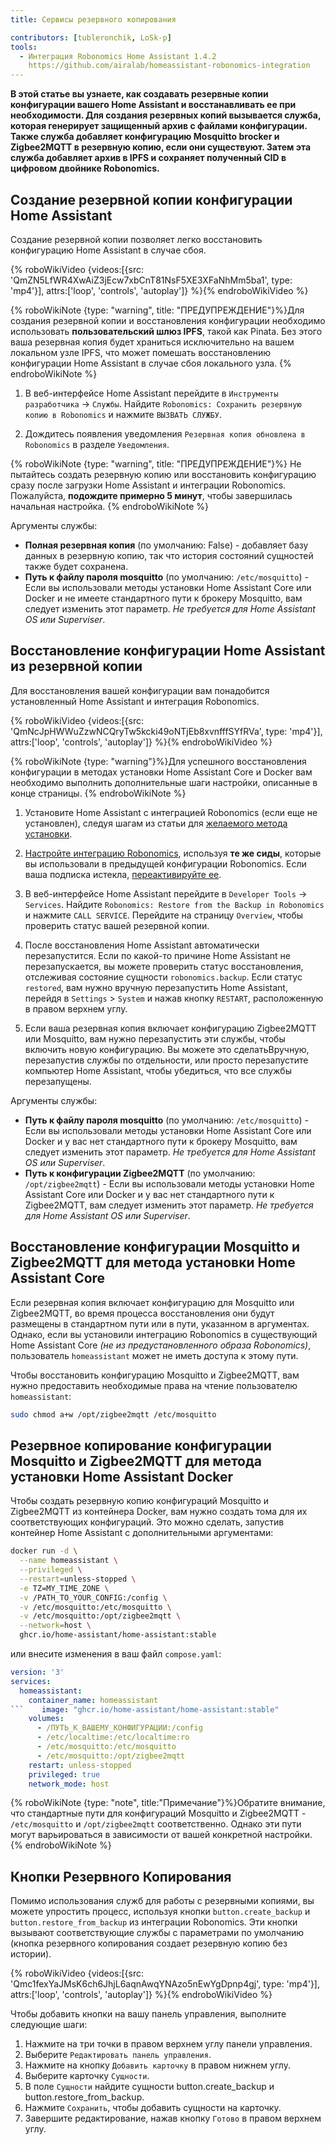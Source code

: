 ```yaml
---
title: Сервисы резервного копирования

contributors: [tubleronchik, LoSk-p]
tools:
  - Интеграция Robonomics Home Assistant 1.4.2
    https://github.com/airalab/homeassistant-robonomics-integration
---
```


**В этой статье вы узнаете, как создавать резервные копии конфигурации вашего Home Assistant и восстанавливать ее при необходимости. Для создания резервных копий вызывается служба, которая генерирует защищенный архив с файлами конфигурации. Также служба добавляет конфигурацию Mosquitto brocker и Zigbee2MQTT в резервную копию, если они существуют. Затем эта служба добавляет архив в IPFS и сохраняет полученный CID в цифровом двойнике Robonomics.**
## Создание резервной копии конфигурации Home Assistant

Создание резервной копии позволяет легко восстановить конфигурацию Home Assistant в случае сбоя.

{% roboWikiVideo {videos:[{src: 'QmZN5LfWR4XwAiZ3jEcw7xbCnT81NsF5XE3XFaNhMm5ba1', type: 'mp4'}], attrs:['loop', 'controls', 'autoplay']} %}{% endroboWikiVideo %}

{% roboWikiNote {type: "warning", title: "ПРЕДУПРЕЖДЕНИЕ"}%}Для создания резервной копии и восстановления конфигурации необходимо использовать **пользовательский шлюз IPFS**, такой как Pinata. Без этого ваша резервная копия будет храниться исключительно на вашем локальном узле IPFS, что может помешать восстановлению конфигурации Home Assistant в случае сбоя локального узла.
{% endroboWikiNote %}

1. В веб-интерфейсе Home Assistant перейдите в `Инструменты разработчика` -> `Службы`. Найдите `Robonomics: Сохранить резервную копию в Robonomics` и нажмите `ВЫЗВАТЬ СЛУЖБУ`.

2. Дождитесь появления уведомления `Резервная копия обновлена в Robonomics` в разделе `Уведомления`.


{% roboWikiNote {type: "warning", title: "ПРЕДУПРЕЖДЕНИЕ"}%} Не пытайтесь создать резервную копию или восстановить конфигурацию сразу после загрузки Home Assistant и интеграции Robonomics. Пожалуйста, **подождите примерно 5 минут**, чтобы завершилась начальная настройка. {% endroboWikiNote %}

Аргументы службы:
- **Полная резервная копия** (по умолчанию: False) - добавляет базу данных в резервную копию, так что история состояний сущностей также будет сохранена.
- **Путь к файлу пароля mosquitto** (по умолчанию: `/etc/mosquitto`) - Если вы использовали методы установки Home Assistant Core или Docker и не имеете стандартного пути к брокеру Mosquitto, вам следует изменить этот параметр. *Не требуется для Home Assistant OS или Superviser*.

## Восстановление конфигурации Home Assistant из резервной копии

Для восстановления вашей конфигурации вам понадобится установленный Home Assistant и интеграция Robonomics.

{% roboWikiVideo {videos:[{src: 'QmNcJpHWWuZzwNCQryTw5kcki49oNTjEb8xvnfffSYfRVa', type: 'mp4'}], attrs:['loop', 'controls', 'autoplay']} %}{% endroboWikiVideo %}

{% roboWikiNote {type: "warning"}%}Для успешного восстановления конфигурации в методах установки Home Assistant Core и Docker вам необходимо выполнить дополнительные шаги настройки, описанные в конце страницы.
{% endroboWikiNote %}

1. Установите Home Assistant с интеграцией Robonomics (если еще не установлен), следуя шагам из статьи для [желаемого метода установки](https://wiki.robonomics.network/docs/robonomics-smart-home-overview/#start-here-your-smart-home).

2. [Настройте интеграцию Robonomics](https://wiki.robonomics.network/docs/robonomics-hass-integration), используя **те же сиды**, которые вы использовали в предыдущей конфигурации Robonomics. Если ваша подписка истекла, [переактивируйте ее](https://wiki.robonomics.network/docs/sub-activate).

3. В веб-интерфейсе Home Assistant перейдите в `Developer Tools` -> `Services`. Найдите `Robonomics: Restore from the Backup in Robonomics` и нажмите `CALL SERVICE`. Перейдите на страницу `Overview`, чтобы проверить статус вашей резервной копии.

4. После восстановления Home Assistant автоматически перезапустится. Если по какой-то причине Home Assistant не перезапускается, вы можете проверить статус восстановления, отслеживая состояние сущности `robonomics.backup`. Если статус `restored`, вам нужно вручную перезапустить Home Assistant, перейдя в `Settings` > `System` и нажав кнопку `RESTART`, расположенную в правом верхнем углу.

5. Если ваша резервная копия включает конфигурацию Zigbee2MQTT или Mosquitto, вам нужно перезапустить эти службы, чтобы включить новую конфигурацию. Вы можете это сделатьВручную, перезапустив службы по отдельности, или просто перезапустите компьютер Home Assistant, чтобы убедиться, что все службы перезапущены.

Аргументы службы:
- **Путь к файлу пароля mosquitto** (по умолчанию: `/etc/mosquitto`) - Если вы использовали методы установки Home Assistant Core или Docker и у вас нет стандартного пути к брокеру Mosquitto, вам следует изменить этот параметр. *Не требуется для Home Assistant OS или Superviser*.
- **Путь к конфигурации Zigbee2MQTT** (по умолчанию: `/opt/zigbee2mqtt`) - Если вы использовали методы установки Home Assistant Core или Docker и у вас нет стандартного пути к Zigbee2MQTT, вам следует изменить этот параметр. *Не требуется для Home Assistant OS или Superviser*.

## Восстановление конфигурации Mosquitto и Zigbee2MQTT для метода установки Home Assistant Core

Если резервная копия включает конфигурацию для Mosquitto или Zigbee2MQTT, во время процесса восстановления они будут размещены в стандартном пути или в пути, указанном в аргументах. Однако, если вы установили интеграцию Robonomics в существующий Home Assistant Core *(не из предустановленного образа Robonomics)*, пользователь `homeassistant` может не иметь доступа к этому пути.

Чтобы восстановить конфигурацию Mosquitto и Zigbee2MQTT, вам нужно предоставить необходимые права на чтение пользователю `homeassistant`:

```bash
sudo chmod a+w /opt/zigbee2mqtt /etc/mosquitto
```

## Резервное копирование конфигурации Mosquitto и Zigbee2MQTT для метода установки Home Assistant Docker

Чтобы создать резервную копию конфигураций Mosquitto и Zigbee2MQTT из контейнера Docker, вам нужно создать тома для их соответствующих конфигураций. Это можно сделать, запустив контейнер Home Assistant с дополнительными аргументами:

```bash
docker run -d \
  --name homeassistant \
  --privileged \
  --restart=unless-stopped \
  -e TZ=MY_TIME_ZONE \
  -v /PATH_TO_YOUR_CONFIG:/config \
  -v /etc/mosquitto:/etc/mosquitto \
  -v /etc/mosquitto:/opt/zigbee2mqtt \
  --network=host \
  ghcr.io/home-assistant/home-assistant:stable
```

или внесите изменения в ваш файл `compose.yaml`:

```yaml
version: '3'
services:
  homeassistant:
    container_name: homeassistant
```    image: "ghcr.io/home-assistant/home-assistant:stable"
    volumes:
      - /ПУТЬ_К_ВАШЕМУ_КОНФИГУРАЦИИ:/config
      - /etc/localtime:/etc/localtime:ro
      - /etc/mosquitto:/etc/mosquitto
      - /etc/mosquitto:/opt/zigbee2mqtt
    restart: unless-stopped
    privileged: true
    network_mode: host
```

{% roboWikiNote {type: "note", title:"Примечание"}%}Обратите внимание, что стандартные пути для конфигураций Mosquitto и Zigbee2MQTT - `/etc/mosquitto` и `/opt/zigbee2mqtt` соответственно. Однако эти пути могут варьироваться в зависимости от вашей конкретной настройки.
{% endroboWikiNote %}

## Кнопки Резервного Копирования

Помимо использования служб для работы с резервными копиями, вы можете упростить процесс, используя кнопки `button.create_backup` и `button.restore_from_backup` из интеграции Robonomics. Эти кнопки вызывают соответствующие службы с параметрами по умолчанию (кнопка резервного копирования создает резервную копию без истории).

{% roboWikiVideo {videos:[{src: 'Qmc1fexYaJMsK6ch6JhjL6aqnAwqYNAzo5nEwYgDpnp4gj', type: 'mp4'}], attrs:['loop', 'controls', 'autoplay']} %}{% endroboWikiVideo %}

Чтобы добавить кнопки на вашу панель управления, выполните следующие шаги:

1. Нажмите на три точки в правом верхнем углу панели управления.
2. Выберите `Редактировать панель управления`.
3. Нажмите на кнопку `Добавить карточку` в правом нижнем углу.
4. Выберите карточку `Сущности`.
5. В поле `Сущности` найдите сущности button.create_backup и button.restore_from_backup.
6. Нажмите `Сохранить`, чтобы добавить сущности на карточку.
7. Завершите редактирование, нажав кнопку `Готово` в правом верхнем углу.